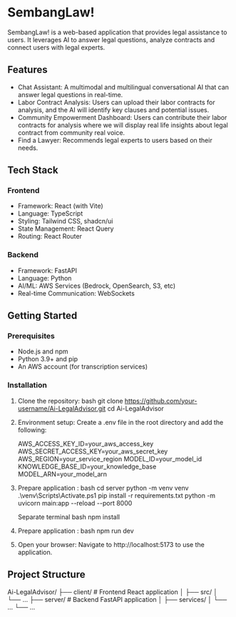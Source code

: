 # SembangLaw!

SembangLaw! is a web-based application that provides legal assistance to users. It leverages AI to answer legal questions, analyze contracts and connect users with legal experts.

## Features

*   Chat Assistant: A multimodal and multilingual conversational AI that can answer legal questions in real-time.
*   Labor Contract Analysis: Users can upload their labor contracts for analysis, and the AI will identify key clauses and potential issues.
*   Community Empowerment Dashboard: Users can contribute their labor contracts for analysis where we will display real life insights about legal contract from community real voice.
*   Find a Lawyer: Recommends legal experts to users based on their needs.

## Tech Stack

### Frontend

*   Framework: React (with Vite)
*   Language: TypeScript
*   Styling: Tailwind CSS, shadcn/ui
*   State Management: React Query
*   Routing: React Router

### Backend

*   Framework: FastAPI
*   Language: Python
*   AI/ML: AWS Services (Bedrock, OpenSearch, S3, etc)
*   Real-time Communication: WebSockets

## Getting Started

### Prerequisites

*   Node.js and npm
*   Python 3.9+ and pip
*   An AWS account (for transcription services)

### Installation

1.  Clone the repository:
    bash
    git clone https://github.com/your-username/Ai-LegalAdvisor.git
    cd Ai-LegalAdvisor
    

2.  Environment setup:
    Create a .env file in the root directory and add the following:
    
    AWS_ACCESS_KEY_ID=your_aws_access_key
    AWS_SECRET_ACCESS_KEY=your_aws_secret_key
    AWS_REGION=your_service_region
    MODEL_ID=your_model_id
    KNOWLEDGE_BASE_ID=your_knowledge_base
    MODEL_ARN=your_model_arn
         

3.  Prepare application :
    bash
    cd server
    python -m venv venv
    .\venv\Scripts\Activate.ps1
    pip install -r requirements.txt
    python -m uvicorn main:app --reload --port 8000
    

    Separate terminal
    bash
    npm install
    

4.  Prepare application :
    bash
    npm run dev
    

5.  Open your browser:
    Navigate to http://localhost:5173 to use the application.

## Project Structure


Ai-LegalAdvisor/
├── client/           # Frontend React application
│   ├── src/
│   └── ...
├── server/           # Backend FastAPI application
│   ├── services/
│   └── ...
└── ...

